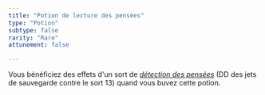 ```yaml
---
title: "Potion de lecture des pensées"
type: "Potion"
subtype: false
rarity: "Rare"
attunement: false

---
```

Vous bénéficiez des effets d'un sort de [_détection des pensées_](/grimoire/detection-des-pensees/) (DD des jets de sauvegarde contre le sort 13) quand vous buvez cette potion.
